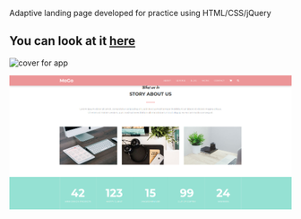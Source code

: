 

Adaptive landing page developed for practice using HTML/CSS/jQuery

You can look at it [here](https://ihor-onyshchuk.github.io/MOGO/ )
---
<!-- ![cover for app](https://github.com/Ihor-Onyshchuk/MOGO.github.io/blob/master/Mogo-peview-1.png "Cover of simple layout")


![cover for app](https://github.com/Ihor-Onyshchuk/MOGO.github.io/blob/master/Mogo-preview-2.png "Cover of simple layout")
 -->

![cover for app](https://github.com/Ihor-Onyshchuk/blob/master/Mogo-peview-1.png "Cover of simple layout")


![cover for app](https://github.com/Ihor-Onyshchuk/MOGO/blob/master/Mogo-preview-2.png "Cover of simple layout")


